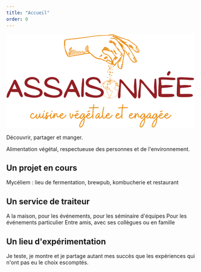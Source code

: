 ```yaml
---
title: "Accueil"
order: 0
---
```

![Logo en couleur](/images/logo_long_couleur.png)

Découvrir, partager et manger.

Alimentation végétal, respectueuse des personnes et de l'environnement.

## Un projet en cours
Mycéliem : lieu de fermentation, brewpub, kombucherie et restaurant 

## Un service de traiteur

A la maison, pour les événements, pour les séminaire d'équipes
Pour les événements particulier
Entre amis, avec ses collègues ou en famille

## Un lieu d'expérimentation
Je teste, je montre et je partage autant mes succès que les expériences qui n'ont pas eu le choix escomptés. 